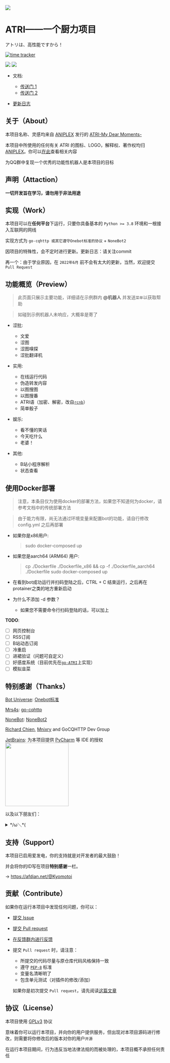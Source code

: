![](https://socialify.git.ci/Kyomotoi/ATRI/image?description=1&descriptionEditable=A%20project%20for%20ATRI%2C%20Usage%20go-CQHTTP%20%2B%20NoneBot2.&forks=1&issues=1&language=1&logo=https%3A%2F%2Fi.loli.net%2F2020%2F11%2F12%2FYcINCkyp8vK2inD.png&owner=1&pattern=Circuit%20Board&stargazers=1&theme=Light)

# ATRI——一个厨力项目
アトリは、高性能ですから！

[![time tracker](https://wakatime.com/badge/github/Kyomotoi/ATRI.svg)](https://wakatime.com/badge/github/Kyomotoi/ATRI)

[![](https://img.shields.io/github/license/Kyomotoi/ATRI?style=for-the-badge)](https://www.gnu.org/licenses/gpl-3.0.html)
[![](https://img.shields.io/badge/QQgroup-567297659-blue?style=for-the-badge)](https://jq.qq.com/?_wv=1027&k=a89kfKQE)

- 文档:
    - [传送门 1](https://atri.kyomotoi.moe)
    - [传送门 2](https://project-atri-docs.vercel.app)

- [更新日志](changelog.md)

## 关于（About）

本项目名称、灵感均来自 [ANIPLEX](https://aniplex-exe.com/) 发行的 [ATRI-My Dear Moments-](https://atri-mdm.com/)

本项目中所使用的任何有关 ATRI 的图标、LOGO，解释权、著作权均归 [ANIPLEX](https://aniplex-exe.com/)。你可以[在此](https://aniplex-exe.com/guidelines/)查看相关内容

为QQ群中复现一个优秀的功能性机器人是本项目的目标

## 声明（Attaction）

**一切开发旨在学习，请勿用于非法用途**

## 实现（Work）

本项目可以在**任何平台**下运行，只要你具备基本的 `Python >= 3.8` 环境和一根接入互联网的网线

实现方式为 `go-cqhttp 或其它遵守Onebot标准的协议` + `NoneBot2`

因项目的特殊性，会不定时进行更新。更新日志：请关注commit

再一个：由于学业原因，在 `2022年6月` 前不会有太大的更新，当然，欢迎提交 `Pull Request`

## 功能概览（Preview）

> 此页面只展示主要功能，详细请在示例群内 **@机器人** 并发送`菜单`以获取帮助

> 如碰到示例机器人未响应，大概率是寄了

- 涩批:
    - 文爱
    - 涩图
    - 涩图嗅探
    - 涩批翻译机

- 实用:
    - 在线运行代码
    - 伪造转发内容
    - 以图搜图
    - 以图搜番
    - ATRI语（加密、解密，改自[`rcnb`](https://github.com/rcnbapp/RCNB.js)）
    - 简单骰子

- 娱乐:
    - 看不懂的笑话
    - 今天吃什么
    - 老婆！

- 其他:
    - B站小程序解析
    - 状态查看

## 使用Docker部署
> 注意，本条目仅为使用docker的部署方法，如果您不知道何为docker，请参考文档中的传统部署方法

> 由于能力有限，尚无法通过环境变量来配置bot的功能，请自行修改config.yml 之后再部署

- 如果你是x86用户:
    
    > sudo docker-composed up

- 如果您是aarch64 (ARM64) 用户:
    
    >cp ./Dockerfile ./Dockerfile_x86 && cp -f ./Dockerfile_aarch64 ./Dockerfile
    >sudo docker-composed up

-  在看到bot成功运行并扫码登陆之后，CTRL + C 结束运行，之后再在protainer之类的地方重新启动

- 为什么不添加 -d 参数？
    - 如果您不需要命令行扫码登陆的话，可以加上

**TODO**:

  - [ ] 网页控制台
  - [ ] RSS订阅
  - [ ] B站动态订阅
  - [ ] 冷重启
  - [ ] 进裙验证（问题可自定义）
  - [ ] 好感度系统（目前优先在[`go-ATRI`](https://github.com/Kyomotoi/go-ATRI)上实现）
  - [ ] 模拟韭菜

## 特别感谢（Thanks）

[Bot Universe](https://github.com/botuniverse): [Onebot标准](https://onebot.dev/)

[Mrs4s](https://github.com/Mrs4s): [go-cqhttp](https://github.com/Mrs4s/go-cqhttp)

[NoneBot](https://github.com/nonebot): [NoneBot2](https://github.com/nonebot/nonebot2)

[Richard Chien](https://github.com/richardchien), [Mnixry](https://github.com/mnixry) and GoCQHTTP Dev Group

[JetBrains](https://www.jetbrains.com/?from=ATRI): 为本项目提供 [PyCharm](https://www.jetbrains.com/pycharm/?from=ATRI) 等 IDE 的授权<br>
[<img src="https://cdn.jsdelivr.net/gh/Kyomotoi/CDN@master/noting/jetbrains-variant-3.png" width="200"/>](https://www.jetbrains.com/?from=ATRI)

以及以下朋友们：
<details markdown='1'><summary>*/ω＼*(</summary>
    *排名不分现后*<br>
    · 50861735 11.00 CNY<br>
    · 1072324725 17.00 CNY<br>
    · AfdianUser_quGy 5.00 CNY<br>
    · 1752179928 56.14 CNY<br>
    · Mikasa 66.00 CNY<br>
    · SkipM4 32.00 CNY<br>
    · Chunk7 33.00 CNY<br>
    · Wwwwwwalnut 10.00 CNY<br>
    · 演变 5.00 CNY<br>
    · 梓哟P 23.33 CNY<br>
    · Ohdmire 20.00 CNY<br>
    · TerRALi 23.45 CNY<br>
    · 虾仁 10.00 CNY<br>
    · Tianli 11.00 CNY
</details>

## 支持（Support）

本项目已启用爱发电，你的支持就是对开发者的最大鼓励！

并会将你的ID写在项目**特别感谢**一栏。

-> https://afdian.net/@Kyomotoi

## 贡献（Contribute）

如果你在运行本项目中发现任何问题，你可以：

- [提交 Issue](https://github.com/Kyomotoi/ATRI/issues)
- [提交 Pull request](https://github.com/Kyomotoi/ATRI/pulls)
- [在反馈群内进行反馈](https://jq.qq.com/?_wv=1027&k=WoAAYXbJ)


- 提交 `Pull request` 时，请注意：

    - 所提交的代码尽量与原仓库代码风格保持一致
    - 遵守 [`PEP-8`](https://www.python.org/dev/peps/pep-0008/) 标准
    - 变量名清晰明了
    - 包含单元测试（对插件的修改/添加）
    
    如果你是初次提交 `Pull request`，请先阅读[这篇文章](https://atri.kyomotoi.moe/developer/overview/)

## 协议（License）

本项目使用 [GPLv3](https://www.gnu.org/licenses/gpl-3.0.html) 协议

意味着你可以运行本项目，并向你的用户提供服务，但出现对本项目源码进行修改，则需要将你修改后的版本对你的用户`开源`

在运行本项目期间，行为违反当地法律法规的而被处理的，本项目概不承担任何责任
